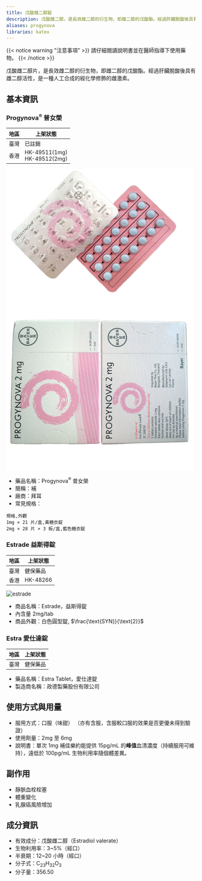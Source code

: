```yaml
---
title: 戊酸雌二醇錠
description: 戊酸雌二醇，是長效雌二醇的衍生物，即雌二醇的戊酸酯。經過肝臟脫酸後具有雌二醇活性，是一種人工合成的經化學修飾的雌激素。
aliases: progynova
libraries: katex
---
```


{{< notice warning "注意事項" >}}
請仔細閱讀說明書並在醫師指導下使用藥物。
{{< /notice >}}

戊酸雌二醇片，是長效雌二醇的衍生物，即雌二醇的戊酸酯。經過肝臟脫酸後具有雌二醇活性，是一種人工合成的經化學修飾的雌激素。

## 基本資訊

### Progynova<sup>&reg;</sup> 普女榮

| 地區 | 上架狀態                       |
| ---- | ------------------------------ |
| 臺灣 | 已註銷                         |
| 香港 | HK-49511(1mg)<br>HK-49512(2mg) |

![progynova](progynova-th.png)

- 藥品名稱：Progynova<sup>&reg;</sup> 普女榮
- 簡稱：補
- 廠商：拜耳
- 常見規格：

```csv
規格,外觀
1mg × 21 片/盒,黃糖衣錠
2mg × 28 片 × 3 板/盒,藍色糖衣錠
```

### Estrade 益斯得錠

| 地區 | 上架狀態 |
| ---- | -------- |
| 臺灣 | 健保藥品 |
| 香港 | HK-48266 |

![estrade](https://zh-tw.sltung.com.tw/tung/OPD/DGDF/images/DG/tpgn.jpg)

- 商品名稱：Estrade，益斯得錠
- 內含量 2mg/tab
- 商品外觀：白色圓型錠, $\frac{\text{SYN}}{\text{2}}$

### Estra 愛仕達錠

| 地區 | 上架狀態 |
| ---- | -------- |
| 臺灣 | 健保藥品 |

- 藥品名稱：Estra Tablet，愛仕達錠
- 製造商名稱：政德製藥股份有限公司

## 使用方式與用量

- 服用方式：口服（味甜）
  （亦有含服，含服較口服的效果是否更優未得到驗證）
- 使用劑量：2mg 至 6mg
- 說明書：單次 1mg 補佳樂約能提供 15pg/mL 的**峰值**血清濃度（持續服用可維持），遠低於 100pg/mL
  生物利用率隨個體差異。

## 副作用

- 靜脈血栓栓塞
- 體重變化
- 乳腺癌風險增加

## 成分資訊

- 有效成分：戊酸雌二醇（Estradiol valerate）
- 生物利用率：3~5%（經口）
- 半衰期：12~20 小時（經口）
- 分子式：C<sub>23</sub>H<sub>32</sub>O<sub>3</sub>
- 分子量：356.50
